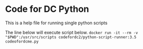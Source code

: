 # Code for DC Python
This is a help file for running single python scripts

The line below will execute script below.
`docker run -it --rm -v "$PWD":/usr/src/scripts codefordc2/python-script-runner:3.5 codeofordcme.py`